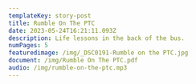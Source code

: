 ```yaml
---
templateKey: story-post
title: Rumble On The PTC
date: 2023-05-24T16:21:11.093Z
description: Life lessons in the back of the bus.
numPages: 5
featuredimage: /img/_DSC0191-Rumble on the PTC.jpg
document: /img/Rumble On The PTC.pdf
audio: /img/rumble-on-the-ptc.mp3
---
```

